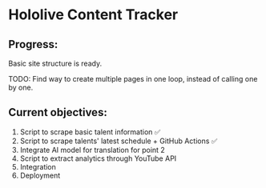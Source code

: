 # Hololive Content Tracker

## Progress:
Basic site structure is ready.

TODO: Find way to create multiple pages in one loop, instead of calling one by one.

## Current objectives:
1. Script to scrape basic talent information ✅
2. Script to scrape talents' latest schedule + GitHub Actions ✅
3. Integrate AI model for translation for point 2
4. Script to extract analytics through YouTube API
5. Integration
6. Deployment 

